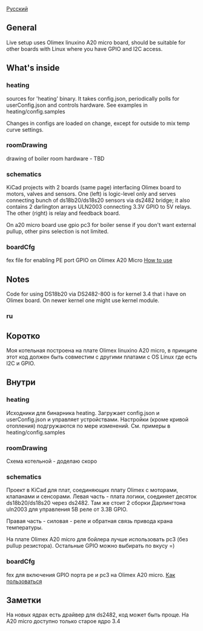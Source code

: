 [Русский](#ru)

## General

Live setup uses Olimex linuxino A20 micro board, should be suitable for other boards with Linux where you have
GPIO and I2C access.

## What's inside

### heating

sources for 'heating' binary. It takes config.json, periodically polls for userConfig.json and
controls hardware. See examples in heating/config.samples

Changes in configs are loaded on change, except for outside to mix temp curve settings.

### roomDrawing

drawing of boiler room hardware - TBD

### schematics

KiCad projects with 2 boards (same page) interfacing Olimex board to motors, valves and sensors.
One (left) is logic-level only and serves connecting bunch of ds18b20/ds18s20 sensors via ds2482 bridge;
it also contains 2 darlington arrays ULN2003 connecting 3.3V GPIO to 5V relays.
The other (right) is relay and feedback board.

On a20 micro board use gpio pc3 for boiler sense if you don't want external pullup, other pins
selection is not limited.

### boardCfg

fex file for enabling PE port GPIO on Olimex A20 Micro
[How to use](http://linux-sunxi.org/GPIO)

## Notes

Code for using DS18b20 via DS2482-800 is for kernel 3.4 that i have on Olimex board. On newer kernel
one might use kernel module.

### ru
## Коротко

Моя котельная построена на плате Olimex linuxino A20 micro, в принципе этот код должен быть
совместим с другими платами с OS Linux где есть I2C и GPIO.

## Внутри

### heating

Исходники для бинарника heating. Загружает config.json и userConfig.json и управляет устройствами.
Настройки (кроме кривой отопления) подгружаются по мере изменений. См. примеры в heating/config.samples

### roomDrawing

Схема котельной - доделаю скоро

### schematics

Проект в KiCad для плат, соединяющих плату Olimex с моторами, клапанами и сенсорами.
Левая часть - плата логики, соединяет десяток ds18b20/ds18s20 через ds2482. Там же
стоит 2 сборки Дарлингтона uln2003 для управления 5В реле от 3.3В GPIO.

Правая часть - силовая - реле и обратная связь привода крана температуры.

На плате Olimex А20 micro для бойлера лучше использовать pc3 (без pullup резистора). Остальные
GPIO можно выбирать по вкусу =)

### boardCfg

fex для включения GPIO порта pe и pc3 на Olimex A20 micro.
[Как пользоваться](http://linux-sunxi.org/GPIO)

## Заметки

На новых ядрах есть драйвер для ds2482, код может быть проще. На А20 micro доступно только старое ядро
3.4
